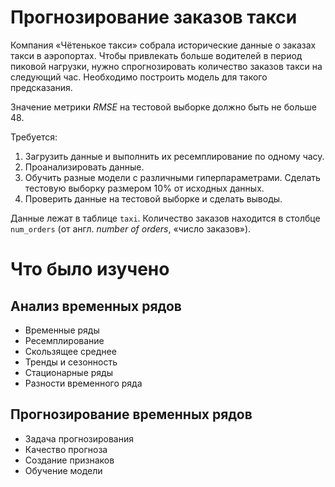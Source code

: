 # Прогнозирование заказов такси
Компания «Чётенькое такси» собрала исторические данные о заказах такси в аэропортах. Чтобы привлекать больше водителей в период пиковой нагрузки, нужно спрогнозировать количество заказов такси на следующий час. Необходимо построить модель для такого предсказания.

Значение метрики *RMSE* на тестовой выборке должно быть не больше 48.

Требуется:

1. Загрузить данные и выполнить их ресемплирование по одному часу.
2. Проанализировать данные.
3. Обучить разные модели с различными гиперпараметрами. Сделать тестовую выборку размером 10% от исходных данных.
4. Проверить данные на тестовой выборке и сделать выводы.


Данные лежат в таблице `taxi`. Количество заказов находится в столбце `num_orders` (от англ. *number of orders*, «число заказов»).
# Что было изучено
## Анализ временных рядов  
- Временные ряды  
- Ресемплирование  
- Скользящее среднее  
- Тренды и сезонность  
- Стационарные ряды  
- Разности временного ряда  

## Прогнозирование временных рядов  
- Задача прогнозирования  
- Качество прогноза  
- Создание признаков  
- Обучение модели  

